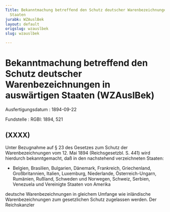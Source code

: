 ```yaml
---
Title: Bekanntmachung betreffend den Schutz deutscher Warenbezeichnungen in auswärtigen
  Staaten
jurabk: WZAuslBek
layout: default
origslug: wzauslbek
slug: wzauslbek

---
```


# Bekanntmachung betreffend den Schutz deutscher Warenbezeichnungen in auswärtigen Staaten (WZAuslBek)

Ausfertigungsdatum
:   1894-09-22

Fundstelle
:   RGBl: 1894, 521



## (XXXX)

Unter Bezugnahme auf § 23 des Gesetzes zum Schutz der Warenbezeichnungen vom 12. Mai 1894 (Reichsgesetzbl. S. 441) wird hierdurch bekanntgemacht, daß in den nachstehend verzeichneten Staaten:

*   Belgien, Brasilien, Bulgarien, Dänemark, Frankreich, Griechenland, Großbritannien, Italien, Luxemburg, Niederlande, Österreich-Ungarn, Rumänien, Rußland, Schweden und Norwegen, Schweiz, Serbien, Venezuela und Vereinigte Staaten von Amerika



deutsche Warenbezeichnungen in gleichem Umfange wie inländische Warenbezeichnungen zum gesetzlichen Schutz zugelassen werden.
Der Reichskanzler

